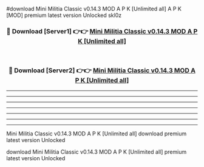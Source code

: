 #download Mini Militia Classic v0.14.3 MOD A P K [Unlimited all]  A P K [MOD] premium latest version Unlocked skl0z 



<div align="center">
<h3>🔴 Download [Server1] 👉👉 <a href="https://apkdownload2.web.app/">Mini Militia Classic v0.14.3 MOD A P K [Unlimited all] </a></h3><br>

<h3>🔴 Download [Server2] 👉👉 <a href="https://apkdownload2.web.app/">Mini Militia Classic v0.14.3 MOD A P K [Unlimited all] </a></h3>
</div>





----------------------------------------------------------

----------------------------------------------------------

----------------------------------------------------------

----------------------------------------------------------

----------------------------------------------------------

----------------------------------------------------------

----------------------------------------------------------

Mini Militia Classic v0.14.3 MOD A P K [Unlimited all]  download premium latest version Unlocked

download Mini Militia Classic v0.14.3 MOD A P K [Unlimited all]  premium latest version Unlocked

